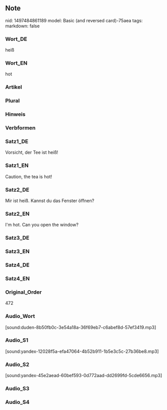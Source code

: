 ## Note
nid: 1497484861189
model: Basic (and reversed card)-75aea
tags: 
markdown: false

### Wort_DE
heiß

### Wort_EN
hot

### Artikel


### Plural


### Hinweis


### Verbformen


### Satz1_DE
Vorsicht, der Tee ist heiß!

### Satz1_EN
Caution, the tea is hot!

### Satz2_DE
Mir ist heiß. Kannst du das Fenster öffnen?

### Satz2_EN
I'm hot. Can you open the window?

### Satz3_DE


### Satz3_EN


### Satz4_DE


### Satz4_EN


### Original_Order
472

### Audio_Wort
[sound:duden-8b50fb0c-3e54a18a-36f69eb7-c6abef8d-57ef3419.mp3]

### Audio_S1
[sound:yandex-12028f5a-efa47064-4b52b911-1b5e3c5c-27b36be8.mp3]

### Audio_S2
[sound:yandex-45e2aead-60bef593-0d772aad-dd2699fd-5cde6656.mp3]

### Audio_S3


### Audio_S4

